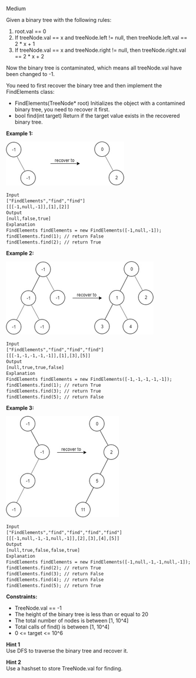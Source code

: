Medium

Given a binary tree with the following rules:

1. root.val == 0
2. If treeNode.val == x and treeNode.left != null, then treeNode.left.val == 2 * x + 1
3. If treeNode.val == x and treeNode.right != null, then treeNode.right.val == 2 * x + 2

Now the binary tree is contaminated, which means all treeNode.val have been changed to -1.

You need to first recover the binary tree and then implement the FindElements class:

- FindElements(TreeNode* root) Initializes the object with a contamined binary tree, you need to recover it first.
- bool find(int target) Return if the target value exists in the recovered binary tree.
 

**Example 1:**

![1261_example_1](https://github.com/wilwfy/LeetCode/blob/master/1261.%20Find%20Elements%20in%20a%20Contaminated%20Binary%20Tree/1261_example_1.jpg)
```
Input
["FindElements","find","find"]
[[[-1,null,-1]],[1],[2]]
Output
[null,false,true]
Explanation
FindElements findElements = new FindElements([-1,null,-1]); 
findElements.find(1); // return False 
findElements.find(2); // return True 
```
**Example 2:**

![1261_example_2](https://github.com/wilwfy/LeetCode/blob/master/1261.%20Find%20Elements%20in%20a%20Contaminated%20Binary%20Tree/1261_example_2.jpg)
```
Input
["FindElements","find","find","find"]
[[[-1,-1,-1,-1,-1]],[1],[3],[5]]
Output
[null,true,true,false]
Explanation
FindElements findElements = new FindElements([-1,-1,-1,-1,-1]);
findElements.find(1); // return True
findElements.find(3); // return True
findElements.find(5); // return False
```
**Example 3:**

![1261_example_3](https://github.com/wilwfy/LeetCode/blob/master/1261.%20Find%20Elements%20in%20a%20Contaminated%20Binary%20Tree/1261_example_3.jpg)
```
Input
["FindElements","find","find","find","find"]
[[[-1,null,-1,-1,null,-1]],[2],[3],[4],[5]]
Output
[null,true,false,false,true]
Explanation
FindElements findElements = new FindElements([-1,null,-1,-1,null,-1]);
findElements.find(2); // return True
findElements.find(3); // return False
findElements.find(4); // return False
findElements.find(5); // return True
```

**Constraints:**

- TreeNode.val == -1
- The height of the binary tree is less than or equal to 20
- The total number of nodes is between [1, 10^4]
- Total calls of find() is between [1, 10^4]
- 0 <= target <= 10^6

**Hint 1**  
Use DFS to traverse the binary tree and recover it.

**Hint 2**  
Use a hashset to store TreeNode.val for finding.
